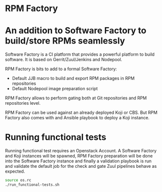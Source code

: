 RPM Factory
===========

# An addition to Software Factory to build/store RPMs seamlessly

Software Factory is a CI platform that provides a powerful platform
to build software. It is based on Gerrit/Zuul/Jenkins and Nodepool.

RPM Factory is bits to add to a formal Software Factory:

* Default JJB macro to build and export RPM packages in RPM repositories
* Default Nodepool image preparation script

RPM Factory allows to perform gating both at Git repositories and
RPM repositories level.

RPM Factory can be used against an already deployed Koji or CBS.
But RPM Factory also comes with and Ansible playbook to deploy
a Koji instance.

# Running functional tests

Running functional test requires an Openstack Account.
A Software Factory and Koji instances will be spawned, RPM Factory
preparation will be done into the Software Factory instance and
finally a validation playbook is run and validate the default job
for the check and gate Zuul pipelines behave as expected.

```bash
source os.rc
./run_functional-tests.sh
```
